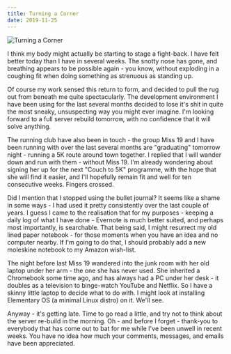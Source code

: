 ```yaml
---
title: Turning a Corner
date: 2019-11-25
---
```


![Turning a Corner](https://source.unsplash.com/y7GlIdTUOvo/1600x900)

I think my body might actually be starting to stage a fight-back. I have felt better today than I have in several weeks. The snotty nose has gone, and breathing appears to be possible again - you know, without exploding in a coughing fit when doing something as strenuous as standing up.

Of course my work sensed this return to form, and decided to pull the rug out from beneath me quite spectacularly. The development environment I have been using for the last several months decided to lose it's shit in quite the most sneaky, unsuspecting way you might ever imagine. I'm looking forward to a full server rebuild tomorrow, with no confidence that it will solve anything.

The running club have also been in touch - the group Miss 19 and I have been running with over the last several months are "graduating" tomorrow night - running a 5K route around town together. I replied that I will wander down and run with them - without Miss 19. I'm already wondering about signing her up for the next "Couch to 5K" programme, with the hope that she will find it easier, and I'll hopefully remain fit and well for ten consecutive weeks. Fingers crossed.

Did I mention that I stopped using the bullet journal? It seems like a shame in some ways - I had used it pretty consistently over the last couple of years. I guess I came to the realisation that for my purposes - keeping a daily log of what I have done - Evernote is much better suited, and perhaps most importantly, is searchable. That being said, I might resurrect my old lined paper notebook - for those moments when you have an idea and no computer nearby. If I'm going to do that, I should probably add a new moleskine notebook to my Amazon wish-list.

The night before last Miss 19 wandered into the junk room with her old laptop under her arm - the one she has never used. She inherited a Chromebook some time ago, and has always had a PC under her desk - it doubles as a television to binge-watch YouTube and Netflix. So I have a skinny little laptop to decide what to do with. I might look at installing Elementary OS (a minimal Linux distro) on it. We'll see.

Anyway - it's getting late. Time to go read a little, and try not to think about the server re-build in the morning. Oh - and before I forget - thank-you to everybody that has come out to bat for me while I've been unwell in recent weeks. You have no idea how much your comments, messages, and emails have been appreciated.